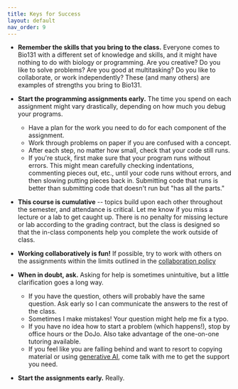 ```yaml
---
title: Keys for Success
layout: default
nav_order: 9
---
```


- **Remember the skills that you bring to the class.**  Everyone comes to Bio131 with a different set of knowledge and skills, and it might have nothing to do with biology or programming. Are you creative? Do you like to solve problems? Are you good at multitasking? Do you like to collaborate, or work independently? These (and many others) are examples of strengths you bring to Bio131.

- **Start the programming assignments early.** The time you spend on each assignment might vary drastically, depending on how much you debug your programs.
  - Have a plan for the work you need to do for each component of the assignment.
  - Work through problems on paper if you are confused with a concept.
  - After each step, no matter how small, check that your code still runs.
  - If you're stuck, first make sure that your program runs without errors. This might mean carefully checking indentations, commenting pieces out, etc., until your code runs without errors, and then slowing putting pieces back in. Submitting code that runs is better than submitting code that doesn't run but "has all the parts."

- **This course is cumulative** -- topics build upon each other throughout the semester, and attendance is critical.  Let me know if you miss a lecture or a lab to get caught up. There is no penalty for missing lecture or lab according to the grading contract, but the class is designed so that the in-class components help you complete the work outside of class.

- **Working collaboratively is fun!**  If possible, try to work with others on the assignments within the limits outlined in the [collaboration policy](collab.md)

- **When in doubt, ask.** Asking for help is sometimes unintuitive, but a little clarification goes a long way.  
  - If you have the question, others will probably have the same question. Ask early so I can communicate the answers to the rest of the class.
  - Sometimes I make mistakes! Your question might help me fix a typo. 
  - If you have no idea how to start a problem (which happens!), stop by office hours or the DoJo. Also take advantage of the one-on-one tutoring available. 
  - If you feel like you are falling behind and want to resort to copying material or using [generative AI](chatgpt.md), come talk with me to get the support you need.

- **Start the assignments early.**  Really.
